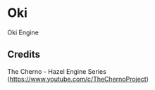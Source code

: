 # Oki
Oki Engine

## Credits
The Cherno - Hazel Engine Series (https://www.youtube.com/c/TheChernoProject)
